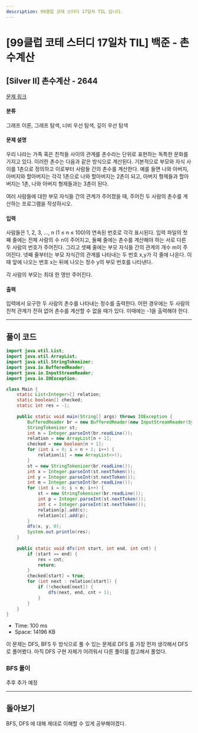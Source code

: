 ```yaml
---
description: 99클럽 코테 스터디 17일차 TIL 입니다.
---
```


# \[99클럽 코테 스터디 17일차 TIL]  백준 - 촌수계산

## \[Silver II] 촌수계산 - 2644

[문제 링크](https://www.acmicpc.net/problem/2644)

#### 분류

그래프 이론, 그래프 탐색, 너비 우선 탐색, 깊이 우선 탐색

#### 문제 설명

우리 나라는 가족 혹은 친척들 사이의 관계를 촌수라는 단위로 표현하는 독특한 문화를 가지고 있다. 이러한 촌수는 다음과 같은 방식으로 계산된다. 기본적으로 부모와 자식 사이를 1촌으로 정의하고 이로부터 사람들 간의 촌수를 계산한다. 예를 들면 나와 아버지, 아버지와 할아버지는 각각 1촌으로 나와 할아버지는 2촌이 되고, 아버지 형제들과 할아버지는 1촌, 나와 아버지 형제들과는 3촌이 된다.

여러 사람들에 대한 부모 자식들 간의 관계가 주어졌을 때, 주어진 두 사람의 촌수를 계산하는 프로그램을 작성하시오.

#### 입력

사람들은 1, 2, 3, …, n (1 ≤ n ≤ 100)의 연속된 번호로 각각 표시된다. 입력 파일의 첫째 줄에는 전체 사람의 수 n이 주어지고, 둘째 줄에는 촌수를 계산해야 하는 서로 다른 두 사람의 번호가 주어진다. 그리고 셋째 줄에는 부모 자식들 간의 관계의 개수 m이 주어진다. 넷째 줄부터는 부모 자식간의 관계를 나타내는 두 번호 x,y가 각 줄에 나온다. 이때 앞에 나오는 번호 x는 뒤에 나오는 정수 y의 부모 번호를 나타낸다.

각 사람의 부모는 최대 한 명만 주어진다.

#### 출력

입력에서 요구한 두 사람의 촌수를 나타내는 정수를 출력한다. 어떤 경우에는 두 사람의 친척 관계가 전혀 없어 촌수를 계산할 수 없을 때가 있다. 이때에는 -1을 출력해야 한다.

***

## 풀이 코드

```java
import java.util.List;
import java.util.ArrayList;
import java.util.StringTokenizer;
import java.io.BufferedReader;
import java.io.InputStreamReader;
import java.io.IOException;

class Main {
    static List<Integer>[] relation;
    static boolean[] checked;
    static int res = -1;
    
    public static void main(String[] args) throws IOException {
        BufferedReader br = new BufferedReader(new InputStreamReader(System.in));
        StringTokenizer st;
        int n = Integer.parseInt(br.readLine());
        relation = new ArrayList[n + 1];
        checked = new boolean[n + 1];
        for (int i = 0; i < n + 1; i++) {
            relation[i] = new ArrayList<>();
        }
        st = new StringTokenizer(br.readLine());
        int x = Integer.parseInt(st.nextToken());
        int y = Integer.parseInt(st.nextToken());
        int m = Integer.parseInt(br.readLine());
        for (int i = 0; i < m; i++) {
            st = new StringTokenizer(br.readLine());
            int p = Integer.parseInt(st.nextToken());
            int c = Integer.parseInt(st.nextToken());
            relation[p].add(c);
            relation[c].add(p);
        }
        dfs(x, y, 0);
        System.out.println(res);
    }
    
    public static void dfs(int start, int end, int cnt) {
        if (start == end) {
            res = cnt;
            return;
        }
        checked[start] = true;
        for (int next : relation[start]) {
            if (!checked[next]) {
                dfs(next, end, cnt + 1);
            }
        }
    }
}
```

* Time: 100 ms
* Space: 14196 KB

이 문제는 DFS, BFS 두 방식으로 풀 수 있는 문제로 DFS 를 가장 먼저 생각해서 DFS 로 풀어봤다. 아직 DFS 구현 자체가 어려워서 다른 풀이를 참고해서 풀었다.

### BFS 풀이

추후 추가 예정

***

## 돌아보기

BFS, DFS 에 대해 제대로 이해할 수 있게 공부해야겠다.
